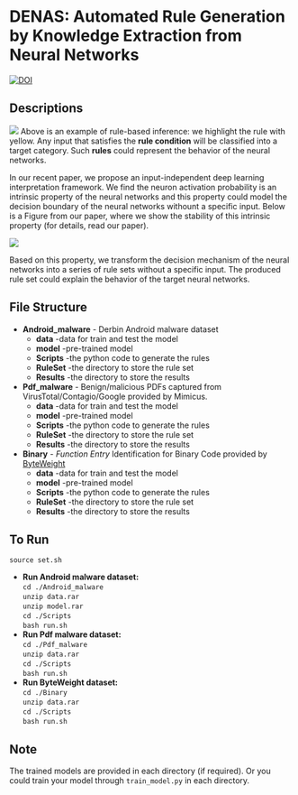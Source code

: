 # DENAS: Automated Rule Generation by Knowledge Extraction from Neural Networks

[![DOI](https://zenodo.org/badge/DOI/10.5281/zenodo.3898178.svg)](https://doi.org/10.5281/zenodo.3898178)

## Descriptions
![](https://github.com/DENAS-GLOBAL/DENAS/blob/master/Picture/explain.png)
Above is an example of rule-based inference: we highlight the rule with yellow. Any input that satisfies the **rule condition** will be classified into a target category. Such **rules** could represent the behavior of the neural networks.  

In our recent paper, we propose an input-independent deep learning interpretation framework. We find the neuron activation probability is an intrinsic property of the neural networks and this property could model the decision boundary of the neural networks withount a specific input. Below is a Figure from our paper, where we show the stability of this intrinsic property (for details, read our paper).

![](https://github.com/DENAS-GLOBAL/DENAS/blob/master/Picture/Snipaste_2019-11-03_21-39-52.png)

Based on this property, we transform the decision mechanism of the neural networks into a series of rule sets without a specific input.
The produced rule set could explain the behavior of the target neural networks.




## File Structure
* **Android_malware** - Derbin Android malware dataset
    * **data** -data for train and test the model
    * **model** -pre-trained model
    * **Scripts** -the python code to generate the rules
    * **RuleSet** -the directory to  store the rule set
    * **Results** -the directory to store the results
* **Pdf_malware** - Benign/malicious PDFs captured from VirusTotal/Contagio/Google provided by Mimicus.
    * **data** -data for train and test the model
    * **model** -pre-trained model
    * **Scripts** -the python code to generate the rules
    * **RuleSet** -the directory to  store the rule set
    * **Results** -the directory to store the results
* **Binary** - *Function Entry* Identification for Binary Code provided by [ByteWeight ](http://security.ece.cmu.edu/byteweight/) 
    * **data** -data for train and test the model
    * **model** -pre-trained model
    * **Scripts** -the python code to generate the rules
    * **RuleSet** -the directory to  store the rule set
    * **Results** -the directory to store the results

## To Run
`source set.sh`
* **Run Android malware dataset:** \
`cd ./Android_malware`\
`unzip data.rar`\
`unzip model.rar`\
`cd ./Scripts`\
`bash run.sh`
* **Run Pdf malware dataset:** \
`cd ./Pdf_malware`\
`unzip data.rar`\
`cd ./Scripts`\
`bash run.sh`
* **Run ByteWeight dataset:** \
`cd ./Binary`\
`unzip data.rar`\
`cd ./Scripts`\
`bash run.sh`



## Note
The trained models are provided in each directory (if required). Or you could train your model through `train_model.py` in each directory.



